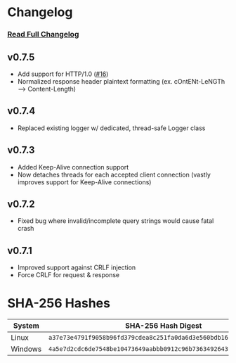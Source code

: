 # Changelog
### [Read Full Changelog](https://github.com/travis-heavener/mercury/blob/main/CHANGELOG.md)

## v0.7.5
- Add support for HTTP/1.0 ([#16](https://github.com/travis-heavener/mercury/issues/16))
- Normalized response header plaintext formatting (ex. cOntENt-LeNGTh --> Content-Length)

## v0.7.4
- Replaced existing logger w/ dedicated, thread-safe Logger class

## v0.7.3
- Added Keep-Alive connection support
- Now detaches threads for each accepted client connection (vastly improves support for Keep-Alive connections)

## v0.7.2
- Fixed bug where invalid/incomplete query strings would cause fatal crash

## v0.7.1
- Improved support against CRLF injection
- Force CRLF for request & response

# SHA-256 Hashes
| System | SHA-256 Hash Digest |
|--------|---------------------|
| Linux | `a37e73e4791f9058b96fd379cdea8c251fa0da6d3e560bdb16feacb9b2850f5d` |
| Windows | `4a5e7d2cdc6de7548be10473649aabbb0912c96b73634926439dc609dda5b2ae` |